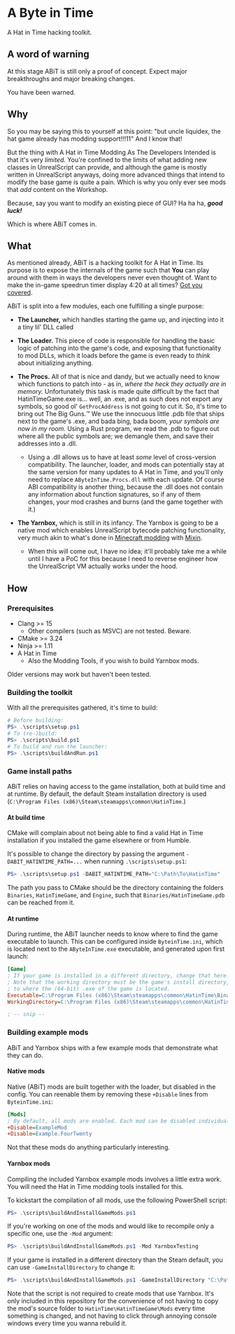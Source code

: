# A Byte in Time

A Hat in Time hacking toolkit.

## A word of warning

At this stage ABiT is still only a proof of concept. Expect major breakthroughs and major
breaking changes.

You have been warned.

## Why

So you may be saying this to yourself at this point: "but uncle liquidex, the hat game already has
modding support!!!11" And I know that!

But the thing with A Hat in Time Modding As The Developers Intended is that it's very *limited.*
You're confined to the limits of what adding new classes in UnrealScript can provide, and although
the game is mostly written in UnrealScript anyways, doing more advanced things that intend to modify
the base game is quite a pain. Which is why you only ever see mods that *add* content on the
Workshop.

Because, say you want to modify an existing piece of GUI? Ha ha ha, ***good luck!***

Which is where ABiT comes in.

## What

As mentioned already, ABiT is a hacking toolkit for A Hat in Time. Its purpose is to expose the
internals of the game such that **You** can play around with them in ways the developers never even
thought of. Want to make the in-game speedrun timer display 4:20 at all times?
[Got you covered](src/mods/example_fourtwenty/).

ABiT is split into a few modules, each one fulfilling a single purpose:
- **The Launcher,** which handles starting the game up, and injecting into it a tiny lil' DLL called
- **The Loader.** This piece of code is responsible for handling the basic logic of patching into
  the game's code, and exposing that functionality to mod DLLs, which it loads before the game is
  even ready to *think* about initializing anything.
- **The Procs.** All of that is nice and dandy, but we actually need to know which functions to
  patch into - as in, *where the heck they actually are in memory.* Unfortunately this task is made
  quite difficult by the fact that HatinTimeGame.exe is... well, an .exe, and as such does not
  export any symbols, so good ol' `GetProcAddress` is not going to cut it.
  So, it's time to bring out The Big Guns.™ We use the innocuous little .pdb file that
  ships next to the game's .exe, and bada bing, bada boom, *your symbols are now in my room.*
  Using a Rust program, we read the .pdb to figure out where all the public symbols are; we demangle
  them, and save their addresses into a .dll.
  - Using a .dll allows us to have at least *some* level of cross-version compatibility.
    The launcher, loader, and mods can potentially stay at the same version for many updates to
    A Hat in Time, and you'll only need to replace `AByteInTime.Procs.dll` with each update.
    Of course ABI compatibility is another thing, because the .dll does not contain any information
    about function signatures, so if any of them changes, your mod crashes and burns (and the game
    together with it.)
- **The Yarnbox,** which is still in its infancy.
  The Yarnbox is going to be a native mod which enables UnrealScript bytecode patching
  functionality, very much akin to what's done in [Minecraft modding][mcmods] with [Mixin].
  - When this will come out, I have no idea; it'll probably take me a while until I have a PoC
    for this because I need to reverse engineer how the UnrealScript VM actually works under the
    hood.

  [mcmods]: https://fabricmc.net/
  [Mixin]: https://github.com/SpongePowered/Mixin

## How

### Prerequisites

- Clang >= 15
  - Other compilers (such as MSVC) are not tested. Beware.
- CMake >= 3.24
- Ninja >= 1.11
- A Hat in Time
  - Also the Modding Tools, if you wish to build Yarnbox mods.

Older versions may work but haven't been tested.

### Building the toolkit

With all the prerequisites gathered, it's time to build:
```powershell
# Before building:
PS> .\scripts\setup.ps1
# To (re-)build:
PS> .\scripts\build.ps1
# To build and run the launcher:
PS> .\scripts\buildAndRun.ps1
```

### Game install paths

ABiT relies on having access to the game installation, both at build time and at runtime.
By default, the default Steam installation directory is used (`C:\Program Files (x86)\Steam\steamapps\common\HatinTime`.)

#### At build time

CMake will complain about not being able to find a valid Hat in Time installation if you installed
the game elsewhere or from Humble.

It's possible to change the directory by passing the argument `-DABIT_HATINTIME_PATH=...` when
running `.\scripts\setup.ps1`:
```powershell
PS> .\scripts\setup.ps1 -DABIT_HATINTIME_PATH="C:\Path\To\HatinTime"
```
The path you pass to CMake should be the directory containing the folders `Binaries`,
`HatinTimeGame`, and `Engine`, such that `Binaries/HatinTimeGame.pdb` can be reached from it.

#### At runtime

During runtime, the ABiT launcher needs to know where to find the game executable to launch.
This can be configured inside `ByteinTime.ini`, which is located next to the `AByteInTime.exe`
executable, and generated upon first launch:
```ini
[Game]
; If your game is installed in a different directory, change that here.
; Note that the working directory must be the game's install directory, while Executable must point
; to where the (64-bit) .exe of the game is located.
Executable=C:\Program Files (x86)\Steam\steamapps\common\HatinTime\Binaries\Win64\HatinTimeGame.exe
WorkingDirectory=C:\Program Files (x86)\Steam\steamapps\common\HatinTime

; -- snip --
```

### Building example mods

ABiT and Yarnbox ships with a few example mods that demonstrate what they can do.

#### Native mods

Native (ABiT) mods are built together with the loader, but disabled in the config. You can reenable
them by removing these `+Disable` lines from `ByteinTime.ini`:
```ini
[Mods]
; By default, all mods are enabled. Each mod can be disabled individually by using +Disable.
+Disable=ExampleMod
+Disable=Example.FourTwenty
```
Not that these mods do anything particularly interesting.

#### Yarnbox mods

Compiling the included Yarnbox example mods involves a little extra work. You will need the
Hat in Time modding tools installed for this.

To kickstart the compilation of all mods, use the following PowerShell script:
```powershell
PS> .\scripts\buildAndInstallGameMods.ps1
```

If you're working on one of the mods and would like to recompile only a specific one, use the `-Mod`
argument:
```powershell
PS> .\scripts\buildAndInstallGameMods.ps1 -Mod YarnboxTesting
```

If your game is installed in a different directory than the Steam default, you can use
`-GameInstallDirectory` to change it:
```powershell
PS> .\scripts\buildAndInstallGameMods.ps1 -GameInstallDirectory "C:\Path\To\HatinTime"
```

Note that the script is not required to create mods that use Yarnbox. It's only included in this
repository for the convenience of not having to copy the mod's source folder to
`HatinTime\HatinTimeGame\Mods` every time something is changed, and not having to click through
annoying console windows every time you wanna rebuild it.

